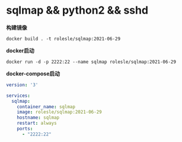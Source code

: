 # sqlmap && python2 && sshd

**构建镜像**

```shell
docker build . -t rolesle/sqlmap:2021-06-29
```

**docker启动**

```shell
docker run -d -p 2222:22 --name sqlmap rolesle/sqlmap:2021-06-29
```

**docker-compose启动**

```yaml
version: '3'

services:
  sqlmap:
    container_name: sqlmap
    image: rolesle/sqlmap:2021-06-29
    hostname: sqlmap
    restart: always
    ports:
      - "2222:22"
```
